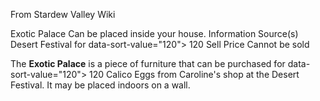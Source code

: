 From Stardew Valley Wiki

Exotic Palace Can be placed inside your house. Information Source(s) Desert Festival for data-sort-value="120"&gt; 120 Sell Price Cannot be sold

The **Exotic Palace** is a piece of furniture that can be purchased for data-sort-value="120"&gt; 120 Calico Eggs from Caroline's shop at the Desert Festival. It may be placed indoors on a wall.